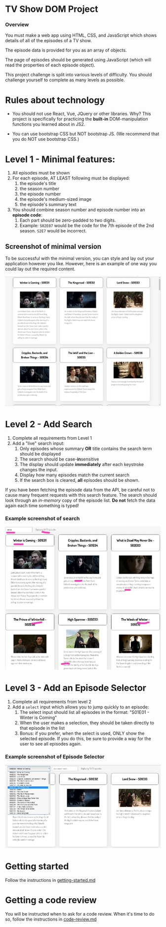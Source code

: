 # TV Show DOM Project

### Overview

You must make a web app using HTML, CSS, and JavaScript which shows details of all of the episodes of a TV show.

The episode data is provided for you as an array of objects.

The page of episodes should be generated using JavaScript (which will read the properties of each episode object).

This project challenge is split into various levels of difficulty. You should challenge yourself to complete as many levels as possible.

# Rules about technology

- You should not use React, Vue, JQuery or other libraries. Why? This project is specifically for practicing the **built-in** DOM-manipulation functions you learned about in JS2.

- You can use bootstrap CSS but NOT bootstrap JS. (We recommend that you do NOT use bootstrap CSS.)

# Level 1 - Minimal features:

1. All episodes must be shown
1. For each episode, AT LEAST following must be displayed:
   1. the episode's title
   1. the season number
   1. the episode number
   1. the episode's medium-sized image
   1. the episode's summary text
1. You should combine season number and episode number into an **episode code**:
   1. Each part should be zero-padded to two digits.
   1. Example: `S02E07` would be the code for the 7th episode of the 2nd season. `S2E7` would be incorrect.

## Screenshot of minimal version

To be successful with the minimal version, you can style and lay out your application however you like. However, here is an example of one way you could lay out the required content.

![Example Screenshot](./example-screenshots/example-level-1.png)

# Level 2 - Add Search

1. Complete all requirements from Level 1
1. Add a "live" search input:
   1. Only episodes whose summary **OR** title contains the search term should be displayed
   1. The search should be case-**in**sensitive
   1. The display should update **immediately** after each keystroke changes the input.
   1. Display how many episodes match the current search
   1. If the search box is cleared, **all** episodes should be shown.

If you have been fetching the episode data from the API, be careful not to cause many frequent requests with this search feature. The search should look through an _in-memory_ copy of the episode list. **Do not** fetch the data again each time something is typed!

### Example screenshot of search

![Example Search screenshot](./example-screenshots/example-search.jpg)

# Level 3 - Add an Episode Selector

1. Complete all requirements from level 2
1. Add a `select` input which allows you to jump quickly to an episode:
   1. The select input should list all episodes in the format: "S01E01 - Winter is Coming"
   1. When the user makes a selection, they should be taken directly to that episode in the list
   1. Bonus: if you prefer, when the select is used, ONLY show the selected episode. If you do this, be sure to provide a way for the user to see all episodes again.

### Example screenshot of Episode Selector

![Example Episode Selector screenshot](./example-screenshots/example-episode-selector.jpg)

# Getting started

Follow the instructions in [getting-started.md](./getting-started.md)

# Getting a code review

You will be instructed when to ask for a code review. When it's time to do so, follow the instructions in [code-review.md](./code-review.md)
